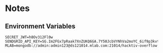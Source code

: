 # Notes

## Environment Variables
```
SECRET_JWT=h8Ov312Fl0w
SENDGRID_API_KEY=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
MLAB=mongodb://admin:admin123@ds121014.mlab.com:21014/hacktiv-overflow
```

##